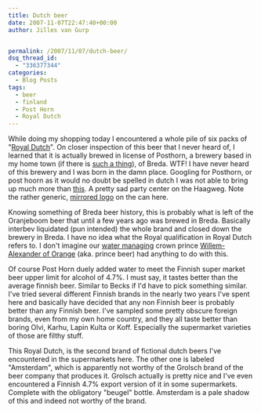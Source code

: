 ```yaml
---
title: Dutch beer
date: 2007-11-07T22:47:40+00:00
author: Jilles van Gurp


permalink: /2007/11/07/dutch-beer/
dsq_thread_id:
  - "336377344"
categories:
  - Blog Posts
tags:
  - beer
  - finland
  - Post Horn
  - Royal Dutch
---
```

While doing my shopping today I encountered a whole pile of six packs of "[Royal Dutch](http://www.ratebeer.com/beer/royal-dutch-post-horn/39691/)". On closer  inspection of this beer that I never heard of, I learned that it is actually brewed in license of Posthorn, a brewery based in my home town (if there is [such a thing](https://www.jillesvangurp.com/about-me/)), of Breda. WTF! I have never heard of this brewery and I was born in the damn place. Googling for Posthorn, or post hoorn as it would no doubt be spelled in dutch I was not able to bring up much more than [this](http://www.deposthoorn.net/). A pretty sad party center on the Haagweg. Note the rather generic, [mirrored logo](http://www.ratebeer.com/beerimages/39691.jpg) on the can here. 

Knowing something of Breda beer history, this is probably what is left of the Oranjeboom beer that until a few years ago was brewed in Breda. Basically interbev liquidated (pun intended) the whole brand and closed down the brewery in Breda. I have no idea what the Royal qualification in Royal Dutch refers to. I don't imagine our [water managing](http://en.wikipedia.org/wiki/Willem-Alexander,_Prince_of_Orange) crown prince [Willem-Alexander of Orange](http://www.latenightpool.net/imgpool/wimalex.jpg) (aka. prince beer) had anything to do with this.

Of course Post Horn duely added water to meet the Finnish super market beer upper limit for alcohol of 4.7%. I must say, it tastes better than the average finnish beer. Similar to Becks if I'd have to pick something similar. I've tried several different Finnish brands in the nearly two years I've spent here and basically have decided that any non Finnish beer is probably better than any Finnish beer. I've sampled some pretty obscure foreign brands, even from my own home country, and they all taste better than boring Olvi, Karhu, Lapin Kulta or Koff. Especially the supermarket varieties of those are filthy stuff.

This Royal Dutch, is the second brand of fictional dutch beers I've encountered in the supermarkets here. The other one is labeled "Amsterdam", which is apparently not worthy of the Grolsch brand of the beer company that produces it. Grolsch actually is pretty nice and I've even encountered a Finnish 4.7% export version of it in some supermarkets. Complete with the obligatory "beugel" bottle. Amsterdam is a pale shadow of this and indeed not worthy of the brand.